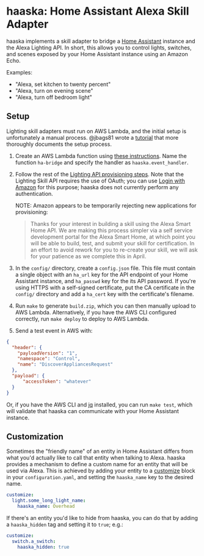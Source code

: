 # haaska: Home Assistant Alexa Skill Adapter

haaska implements a skill adapter to bridge a [Home Assistant](https://home-assistant.io) instance and the Alexa Lighting API. In short, this allows you to control lights, switches, and scenes exposed by your Home Assistant instance using an Amazon Echo.

Examples:

- "Alexa, set kitchen to twenty percent"
- "Alexa, turn on evening scene"
- "Alexa, turn off bedroom light"

## Setup

Lighting skill adapters must run on AWS Lambda, and the initial setup is unfortunately a manual process. @jbags81 wrote a [tutorial](http://www.patchedsoul.com/blog/how-to-setup-haaska/) that more thoroughly documents the setup process.

1. Create an AWS Lambda function using [these instructions](https://developer.amazon.com/public/binaries/content/assets/html/alexa-lighting-api.html#creating-a-lambda-function). Name the function `ha-bridge` and specify the handler as `haaska.event_handler`.
2. Follow the rest of the [Lighting API provisioning steps](https://developer.amazon.com/public/binaries/content/assets/html/alexa-lighting-api.html#what-you-need-to-do-return). Note that the Lighting Skill API requires the use of OAuth; you can use [Login with Amazon](http://login.amazon.com) for this purpose; haaska does not currently perform any authentication.

   NOTE: Amazon appears to be temporarily rejecting new applications for provisioning:

   > Thanks for your interest in building a skill using the Alexa Smart Home API. We are making this process simpler via a self service development portal for the Alexa Smart Home, at which point you will be able to build, test, and submit your skill for certification. In an effort to avoid rework for you to re-create your skill, we will ask for your patience as we complete this in April.

3. In the `config/` directory, create a `config.json` file. This file must contain a single object with an `ha_url` key for the API endpoint of your Home Assistant instance, and `ha_passwd` key for the its API password. If you're using HTTPS with a self-signed certificate, put the CA certificate in the `config/` directory and add a `ha_cert` key with the certificate's filename.
4. Run `make` to generate `build.zip`, which you can then manually upload to AWS Lambda. Alternatively, if you have the AWS CLI configured correctly, run `make deploy` to deploy to AWS Lambda.
5. Send a test event in AWS with:

  ```json
  {
    "header": {
      "payloadVersion": "1",
      "namespace": "Control",
      "name": "DiscoverAppliancesRequest"
    },
    "payload": {
        "accessToken": "whatever"
    }
  }
  ```
Or, if you have the AWS CLI and [jq](https://stedolan.github.io/jq/) installed, you can run `make test`, which will validate that haaska can communicate with your Home Assistant instance.

## Customization

Sometimes the "friendly name" of an entity in Home Assistant differs from what you'd actually like to call that entity when talking to Alexa. haaska provides a mechanism to define a custom name for an entity that will be used via Alexa. This is achieved by adding your entity to a [customize](https://home-assistant.io/getting-started/devices/) block in your `configuration.yaml`, and setting the `haaska_name` key to the desired name.

```yaml
customize:
  light.some_long_light_name:
    haaska_name: Overhead
```
If there's an entity you'd like to hide from haaska, you can do that by adding a `haaska_hidden` tag and setting it to `true`; e.g.:

```yaml
customize:
  switch.a_switch:
    haaska_hidden: true
```
